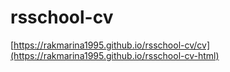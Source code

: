 # rsschool-cv
[https://rakmarina1995.github.io/rsschool-cv/cv](https://rakmarina1995.github.io/rsschool-cv-html)